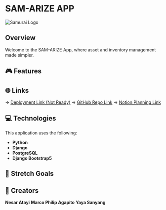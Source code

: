 # SAM-ARIZE APP

![Samurai Logo]()

## Overview
Welcome to the SAM-ARIZE App, where asset and inventory management made simpler.


## 🎮 Features



## 🌐 Links
→ [Deployment Link (Not Ready)]()
→ [GitHub Repo Link](https://github.com/nesaratai/sam-arize)
→ [Notion Planning Link](https://www.notion.so/240ed4d6f92d80d89459d2722eace895?v=240ed4d6f92d80cfa2af000c41552a7a&source=copy_link)

## 💻 Technologies

This application uses the following:

* **Python** 
* **Django** 
* **PostgreSQL**
* **Django Bootstrap5** 



## 🔮 Stretch Goals


## 🎨 Creators

**Nesar Atayi**
**Marco Philip Agapito**
**Yaya Sanyang**

